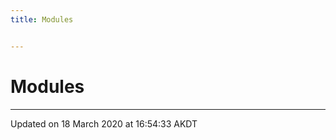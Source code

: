 ```yaml
---
title: Modules


---
```


# Modules






-------------------------------

Updated on 18 March 2020 at 16:54:33 AKDT

